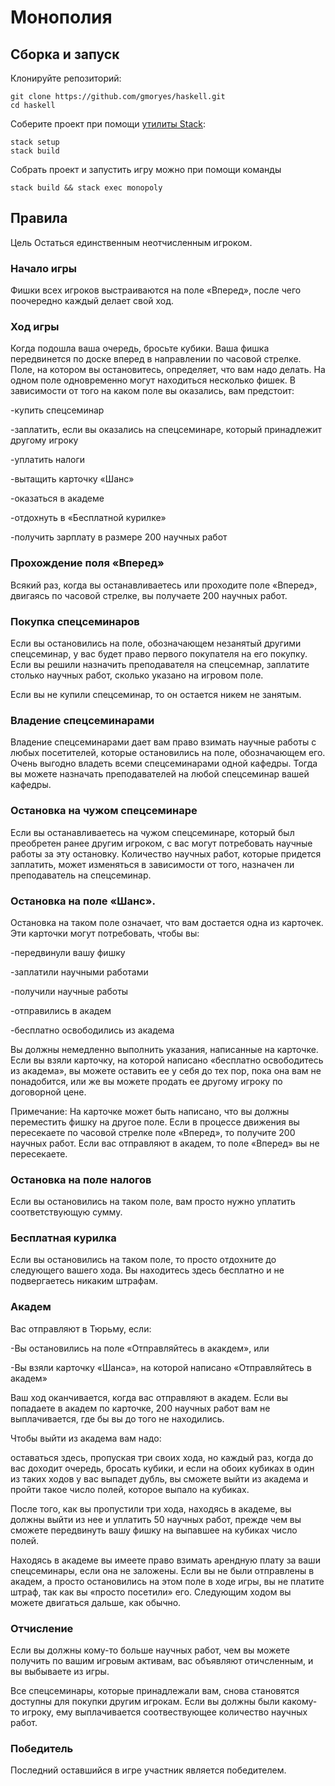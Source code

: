 # Монополия


## Сборка и запуск

Клонируйте репозиторий:

```
git clone https://github.com/gmoryes/haskell.git
cd haskell
```

Соберите проект при помощи [утилиты Stack](https://www.haskellstack.org):

```
stack setup
stack build
```

Собрать проект и запустить игру можно при помощи команды

```
stack build && stack exec monopoly
```

## Правила

Цель
Остаться единственным неотчисленным игроком.

### Начало игры
Фишки всех игроков выстраиваются на поле «Вперед», после чего поочередно каждый делает свой ход.

### Ход игры
Когда подошла ваша очередь, бросьте кубики. Ваша фишка передвинется по доске вперед в направлении по часовой стрелке. Поле, на котором вы остановитесь, определяет, что вам надо делать. На одном поле одновременно могут находиться несколько фишек. В зависимости от того на каком поле вы оказались, вам предстоит:

-купить спецсеминар

-заплатить, если вы оказались на спецсеминаре, который принадлежит другому игроку

-уплатить налоги

-вытащить карточку «Шанс»

-оказаться в академе

-отдохнуть в «Бесплатной курилке»

-получить зарплату в размере 200 научных работ

### Прохождение поля «Вперед»
Всякий раз, когда вы останавливаетесь или проходите поле «Вперед», двигаясь по часовой стрелке, вы получаете 200 научных работ.

### Покупка спецсеминаров
Если вы остановились на поле, обозначающем незанятый другими спецсеминар, у вас будет право первого покупателя на его покупку. Если вы решили назначить преподавателя на спецсемнар, заплатите столько научных работ, сколько указано на игровом поле.

Если вы не купили спецсеминар, то он остается никем не занятым.

### Владение спецсеминарами
Владение спецсеминарами дает вам право взимать научные работы с любых посетителей, которые остановились на поле, обозначающем его. Очень выгодно владеть всеми спецсеминарами одной кафедры. Тогда вы можете назначать преподавателей на любой спецсеминар вашей кафедры.

### Остановка на чужом спецсеминаре
Если вы останавливаетесь на чужом спецсеминаре, который был преобретен ранее другим игроком, с вас могут потребовать научные работы за эту остановку. Количество научных работ, которые придется заплатить, может изменяться в зависимости от того, назначен ли преподаватель на спецсеминар.

### Остановка на поле «Шанс». 
Остановка на таком поле означает, что вам достается одна из карточек. Эти карточки могут потребовать, чтобы вы:

-передвинули вашу фишку

-заплатили научными работами

-получили научные работы

-отправились в академ

-бесплатно освободились из академа

Вы должны немедленно выполнить указания, написанные на карточке. Если вы взяли карточку, на которой написано «бесплатно освободитесь из академа», вы можете оставить ее у себя до тех пор, пока она вам не понадобится, или же вы можете продать ее другому игроку по договорной цене.

Примечание: На карточке может быть написано, что вы должны переместить фишку на другое поле. Если в процессе движения вы пересекаете по часовой стрелке поле «Вперед», то получите 200 научных работ. Если вас отправляют в академ, то поле «Вперед» вы не пересекаете.

### Остановка на поле налогов
Если вы остановились на таком поле, вам просто нужно уплатить соответствующую сумму.

### Бесплатная курилка
Если вы остановились на таком поле, то просто отдохните до следующего вашего хода. Вы находитесь здесь бесплатно и не подвергаетесь никаким штрафам.

### Академ
Вас отправляют в Тюрьму, если:

-Вы остановились на поле «Отправляйтесь в акакдем», или

-Вы взяли карточку «Шанса», на которой написано «Отправляйтесь в академ»

Ваш ход оканчивается, когда вас отправляют в академ. Если вы попадаете в академ по карточке, 200 научных работ вам не выплачивается, где бы вы до того не находились.

Чтобы выйти из академа вам надо:

оставаться здесь, пропуская три своих хода, но каждый раз, когда до вас доходит очередь, бросать кубики, и если на обоих кубиках в один из таких ходов у вас выпадет дубль, вы сможете выйти из академа и пройти такое число полей, которое выпало на кубиках.

После того, как вы пропустили три хода, находясь в академе, вы должны выйти из нее и уплатить 50 научных работ, прежде чем вы сможете передвинуть вашу фишку на выпавшее на кубиках число полей.

Находясь в академе вы имеете право взимать арендную плату за ваши спецсеминары, если она не заложены. Если вы не были отправлены в академ, а просто остановились на этом поле в ходе игры, вы не платите штраф, так как вы «просто посетили» его. Следующим ходом вы можете двигаться дальше, как обычно.


### Отчисление
Если вы должны кому-то больше научных работ, чем вы можете получить по вашим игровым активам, вас объявляют отичсленным, и вы выбываете из игры.

Все спецсеминары, которые принадлежали вам, снова становятся доступны для покупки другим игрокам. Если вы должны были какому-то игроку, ему выплачивается соотвествующее количество научных работ.

### Победитель
Последний оставшийся в игре участник является победителем.


